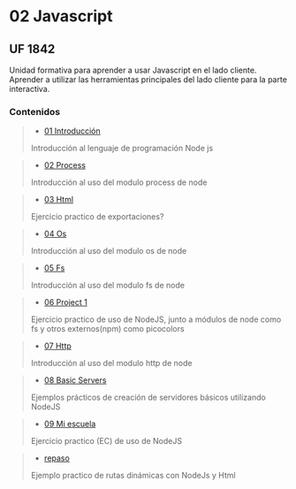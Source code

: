 # 02 Javascript

## UF 1842

Unidad formativa para aprender a usar Javascript en el lado cliente. Aprender a utilizar las herramientas principales del lado cliente para la parte interactiva.

### Contenidos 

> - [01 Introducción](/04_NODEJS/01_Intro)
>
> Introducción al lenguaje de programación Node js

> - [02 Process](/02_NODEJS/02_Process/)
>
> Introducción al uso del modulo process de node

> - [03 Html](/02_NODEJS/03_Html)
>
> Ejercicio practico de exportaciones?

> - [04 Os](/02_NODEJS/04_Os/)
>
> Introducción al uso del modulo os de node

> - [05 Fs](/02_NODEJS/05_Fs)
>
> Introducción al uso del modulo fs de node

> - [06 Project 1](/02_NODEJS/06_Project1)
>
> Ejercicio practico de uso de NodeJS, junto a módulos de node como fs y otros externos(npm) como picocolors

> - [07 Http](/02_NODEJS/07_Http/)
>
> Introducción al uso del modulo http de node

> - [08 Basic Servers](/02_NODEJS/07_BasicServers/)
>
> Ejemplos prácticos de creación de servidores básicos utilizando NodeJS

> - [09 Mi escuela](/02_NODEJS/07_mi_escuela/)
>
> Ejercicio practico (EC) de uso de NodeJS

> - [repaso](/02_NODEJS/repaso/)
>
> Ejemplo practico de rutas dinámicas con NodeJs y Html

